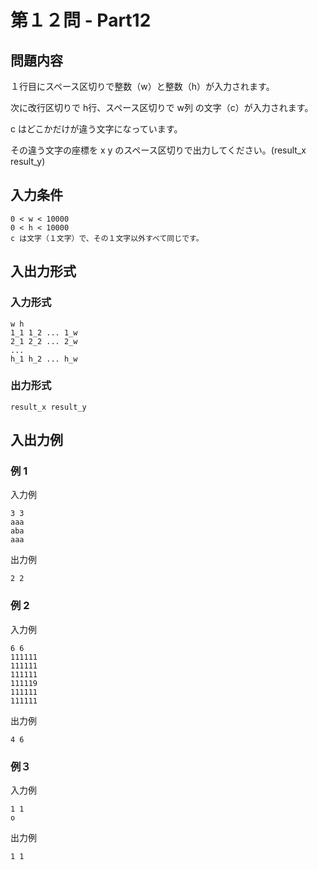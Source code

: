 # 第１２問 - Part12

## 問題内容
１行目にスペース区切りで整数（w）と整数（h）が入力されます。

次に改行区切りで h行、スペース区切りで w列 の文字（c）が入力されます。

c はどこかだけが違う文字になっています。

その違う文字の座標を x y のスペース区切りで出力してください。(result_x result_y)

## 入力条件
```
0 < w < 10000
0 < h < 10000
c は文字（１文字）で、その１文字以外すべて同じです。
```

## 入出力形式

### 入力形式
```
w h
1_1 1_2 ... 1_w
2_1 2_2 ... 2_w
...
h_1 h_2 ... h_w
```

### 出力形式
```
result_x result_y
```

## 入出力例

### 例 1
入力例
```
3 3
aaa
aba
aaa
``` 

出力例
```
2 2
```

### 例 2
入力例
```
6 6
111111
111111
111111
111119
111111
111111
```
 
出力例    
``` 
4 6
```

### 例３
入力例
```
1 1
o
```

出力例
```
1 1
```
